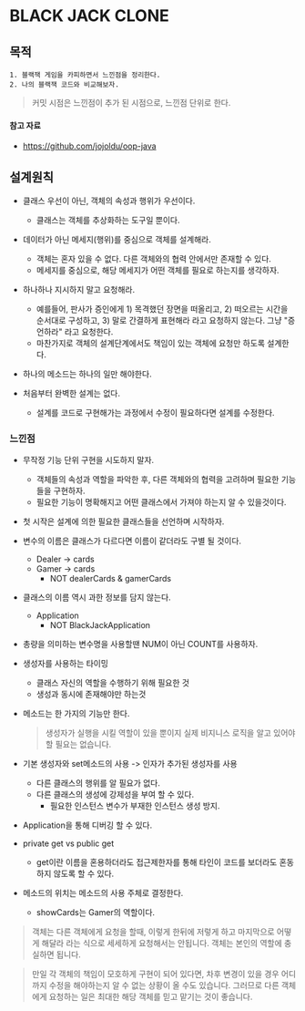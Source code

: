 # BLACK JACK CLONE

## 목적
    1. 블랙잭 게임을 카피하면서 느낀점을 정리한다.
    2. 나의 블랙잭 코드와 비교해보자. 
    
> 커밋 시점은 느낀점이 추가 된 시점으로, 느낀점 단위로 한다.
    
#### 참고 자료
- https://github.com/jojoldu/oop-java

## 설계원칙
- 클래스 우선이 아닌, 객체의 속성과 행위가 우선이다.
    - 클래스는 객체를 추상화하는 도구일 뿐이다.
        
- 데이터가 아닌 메세지(행위)를 중심으로 객체를 설계해라.
    - 객체는 혼자 있을 수 없다. 다른 객체와의 협력 안에서만 존재할 수 있다.
    - 메세지를 중심으로, 해당 메세지가 어떤 객체를 필요로 하는지를 생각하자.
- 하나하나 지시하지 말고 요청해라.
    - 예를들어, 판사가 증인에게 1) 목격했던 장면을 떠올리고, 2) 떠오르는 시간을 순서대로 구성하고, 3) 말로 간결하게 표현해라 라고 요청하지 않는다. 그냥 "증언하라" 라고 요청한다.
    - 마찬가지로 객체의 설계단계에서도 책임이 있는 객체에 요청만 하도록 설계한다.
- 하나의 메소드는 하나의 일만 해야한다.
- 처음부터 완벽한 설계는 없다.
    - 설계를 코드로 구현해가는 과정에서 수정이 필요하다면 설계를 수정한다.
    
### 느낀점
- 무작정 기능 단위 구현을 시도하지 말자.
    - 객체들의 속성과 역할을 파악한 후, 다른 객체와의 협력을 고려하며 필요한 기능들을 구현하자.
    - 필요한 기능이 명확해지고 어떤 클래스에서 가져야 하는지 알 수 있을것이다.
    
- 첫 시작은 설계에 의한 필요한 클래스들을 선언하며 시작하자.

- 변수의 이름은 클래스가 다르다면 이름이 같더라도 구별 될 것이다.
    - Dealer -> cards
    - Gamer -> cards
        - NOT dealerCards & gamerCards
        
- 클래스의 이름 역시 과한 정보를 담지 않는다.
    - Application
        - NOT BlackJackApplication
        
- 총량을 의미하는 변수명을 사용할땐 NUM이 아닌 COUNT를 사용하자.

- 생성자를 사용하는 타이밍
    - 클래스 자신의 역할을 수행하기 위해 필요한 것
    - 생성과 동시에 존재해야만 하는것
    
- 메소드는 한 가지의 기능만 한다.
    > 생성자가 실행을 시킬 역할이 있을 뿐이지 실제 비지니스 로직을 알고 있어야 할 필요는 없습니다. 
                       
- 기본 생성자와 set메소드의 사용 -> 인자가 추가된 생성자를 사용
    - 다른 클래스의 행위를 알 필요가 없다.
    - 다른 클래스의 생성에 강제성을 부여 할 수 있다.
        - 필요한 인스턴스 변수가 부재한 인스턴스 생성 방지.

- Application을 통해 디버깅 할 수 있다.

- private get vs public get 
    - get이란 이름을 혼용하더라도 접근제한자를 통해 타인이 코드를 보더라도 혼동하지 않도록 할 수 있다.
    
- 메소드의 위치는 메소드의 사용 주체로 결정한다.
    - showCards는 Gamer의 역할이다.
    
>객체는 다른 객체에게 요청을 할때, 이렇게 한뒤에 저렇게 하고 마지막으로 어떻게 해달라 라는 식으로 세세하게 요청해서는 안됩니다.
 객체는 본인의 역할에 충실하면 됩니다.

>만일 각 객체의 책임이 모호하게 구현이 되어 있다면, 차후 변경이 있을 경우 어디까지 수정을 해야하는지 알 수 없는 상황이 올 수도 있습니다.
 그러므로 다른 객체에게 요청하는 일은 최대한 해당 객체를 믿고 맡기는 것이 좋습니다.
